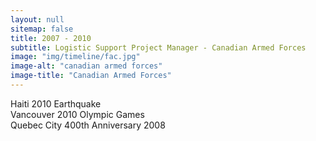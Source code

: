 ```yaml
---
layout: null
sitemap: false
title: 2007 - 2010
subtitle: Logistic Support Project Manager - Canadian Armed Forces
image: "img/timeline/fac.jpg"
image-alt: "canadian armed forces"
image-title: "Canadian Armed Forces"
---
```

Haiti 2010 Earthquake  
Vancouver 2010 Olympic Games  
Quebec City 400th Anniversary 2008